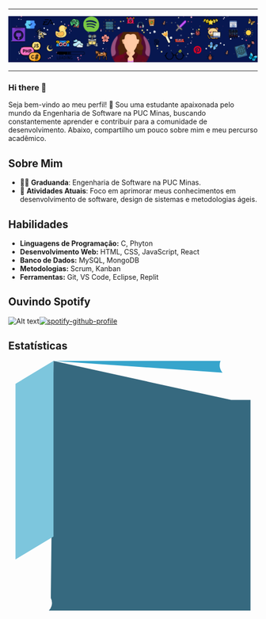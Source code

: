 
<!--- Olá, esse é meu readme, fique à vontade para utilizá-lo como quiser! -->

-----



<img src="designguthub.png" >


-----


### Hi there 👋

Seja bem-vindo ao meu perfil! 👋 Sou uma estudante apaixonada pelo mundo da Engenharia de Software na PUC Minas, buscando constantemente aprender e contribuir para a comunidade de desenvolvimento. Abaixo, compartilho um pouco sobre mim e meu percurso acadêmico.

## Sobre Mim

- 👨‍🎓 **Graduanda**: Engenharia de Software na PUC Minas.
- 🌱 **Atividades Atuais**: Foco em aprimorar meus conhecimentos em desenvolvimento de software, design de sistemas e metodologias ágeis.

## Habilidades

- **Linguagens de Programação:** C, Phyton
- **Desenvolvimento Web:** HTML, CSS, JavaScript, React
- **Banco de Dados:** MySQL, MongoDB
- **Metodologias:** Scrum, Kanban
- **Ferramentas:** Git, VS Code, Eclipse, Replit

## Ouvindo Spotify

![Alt text](https://spotify-recently-played-readme.vercel.app/api?user=mps12yifjbb5s95wkmoggtg5g)[![spotify-github-profile](https://spotify-github-profile.vercel.app/api/view?uid=mps12yifjbb5s95wkmoggtg5g&cover_image=true&theme=natemoo-re&show_offline=true&background_color=121212&interchange=true&bar_color=53b14f&bar_color_cover=true)](https://github.com/kittinan/spotify-github-profile)

## Estatísticas 


            
<svg viewBox="0 0 128 128">
            <path fill="#36697f" d="M23.188.019 114.438 20h9.874v108h-103.5a6.5 6,5 0 0 1-6.5-6.5V94.287L22.996.3Z"></path><path fill="#37a5cc " d="M23.188 0h85.75a6.5 6,5 0 0 1 6,5 6,5V90h-92.25z"></path><path fill="#7dc6dd" d="M23.188 90V0l-19.5 11.75v90z">< /caminho><caminho fill="#fff" d="M68.53 19c-11.828 0-18.455 6.84-18.81 14.464h11.684c.285-3.135 2.21-5.771 6.413-5.771 3.634 0 5.842 1.639 5.842 4.916v1.71c0 4.133 -3,633 5,273-7,196 5,273h-3,848v8,336h3,848c3,563 0 8,978,927 8,978 6,342v1,496c0 4,488-2,85 6,555-7,197 6,555-4,987 0-7,054 -2,85-7,41-5,843H49,15c.784 7,34 5,772 14,678 19,737 14,678 10,901 0 18,952-5,914 18,952-13,965v-3,349c0-6,484-5,913-9,833-10,83-10,688 4,917-1,14 8,907-4,773 8,9 07-8.977v-2.708C85.915 24,13 78,647 19 68,53 19zM41,3 98,865v18. 9h4.05v-12.69l3.347 12.69h4.455v-.026l3.16-12.177v12.204h4.481v-18.9h-5.778l.027.053-3.996 15.12-3.807-15.174zm27.318 0-5.4 18.9h4.698l1. 053-4,13h5,67l1,16 4,13h4,807l-5,697-18,9Zm13,94 0 5,345 8,91-5,967 9,99h5,184l3,7-7,127 3,644 7,128h5,32l-5,968-10,395 73-8.505h-4.995l-3.267 6,02H90,9l-3,186-6,02zm-10,808 3,106 1,97 8,154h-3,887Z"></caminho>
            </svg>
          
          
          
